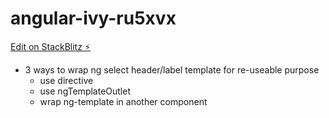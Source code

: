 # angular-ivy-ru5xvx

[Edit on StackBlitz ⚡️](https://stackblitz.com/edit/angular-ivy-ru5xvx)

+ 3 ways to wrap ng select header/label template for re-useable purpose
  + use directive
  + use ngTemplateOutlet
  + wrap ng-template in another component
